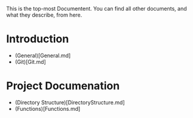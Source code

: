 This is the top-most Documentent. You can find all other documents, and what they describe, from here.

# Introduction
- (General)[General.md]
- (Git)[Git.md]

# Project Documenation
- (Directory Structure)[DirectoryStructure.md]
- (Functions)[Functions.md]